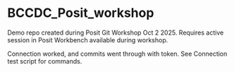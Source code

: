 # BCCDC_Posit_workshop

Demo repo created during Posit Git Workshop Oct 2 2025.
Requires active session in Posit Workbench available during workshop.

Connection worked, and commits went through with token. 
See Connection test script for commands. 
